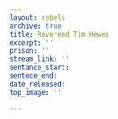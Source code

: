 ```yaml
---
layout: rebels
archive: true
title: Reverend Tim Hewes
excerpt: ''
prison: ''
stream_link: ''
sentance_start: 
sentece_end: 
date_released: 
top_image: ''

---
```

